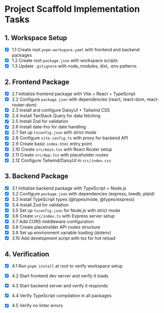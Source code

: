 # Project Scaffold Implementation Tasks

## 1. Workspace Setup
- [x] 1.1 Create root `pnpm-workspace.yaml` with frontend and backend packages
- [x] 1.2 Create root `package.json` with workspace scripts
- [x] 1.3 Update `.gitignore` with node_modules, dist, .env patterns

## 2. Frontend Package
- [x] 2.1 Initialize frontend package with Vite + React + TypeScript
- [x] 2.2 Configure `package.json` with dependencies (react, react-dom, react-router-dom)
- [x] 2.3 Install and configure DaisyUI + Tailwind CSS
- [x] 2.4 Install TanStack Query for data fetching
- [x] 2.5 Install Zod for validation
- [x] 2.6 Install date-fns for date handling
- [x] 2.7 Set up `tsconfig.json` with strict mode
- [x] 2.8 Configure `vite.config.ts` with proxy for backend API
- [x] 2.9 Create basic `index.html` entry point
- [x] 2.10 Create `src/main.tsx` with React Router setup
- [x] 2.11 Create `src/App.tsx` with placeholder routes
- [x] 2.12 Configure Tailwind/DaisyUI in `src/index.css`

## 3. Backend Package
- [x] 3.1 Initialize backend package with TypeScript + Node.js
- [x] 3.2 Configure `package.json` with dependencies (express, lowdb, plaid)
- [x] 3.3 Install TypeScript types (@types/node, @types/express)
- [x] 3.4 Install Zod for validation
- [x] 3.5 Set up `tsconfig.json` for Node.js with strict mode
- [x] 3.6 Create `src/index.ts` with Express server setup
- [x] 3.7 Add CORS middleware configuration
- [x] 3.8 Create placeholder API routes structure
- [x] 3.9 Set up environment variable loading (dotenv)
- [x] 3.10 Add development script with tsx for hot reload

## 4. Verification
- [x] 4.1 Run `pnpm install` at root to verify workspace setup
- [x] 4.2 Start frontend dev server and verify it loads
- [x] 4.3 Start backend server and verify it responds
- [x] 4.4 Verify TypeScript compilation in all packages
- [x] 4.5 Verify no linter errors


